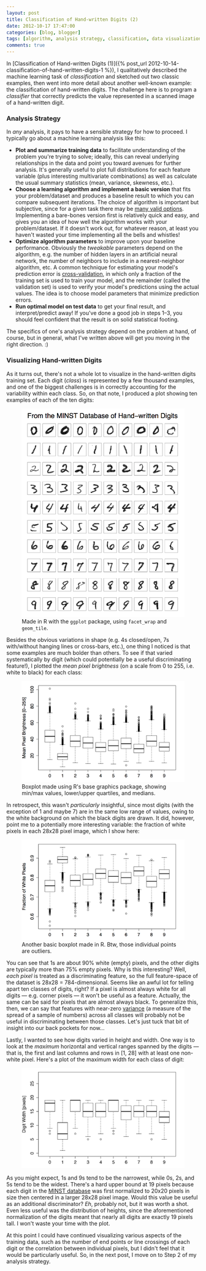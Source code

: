 ```yaml
---
layout: post
title: Classification of Hand-written Digits (2)
date: 2012-10-17 17:47:00
categories: [blog, blogger]
tags: [algorithm, analysis strategy, classification, data visualization, hand-written digits, machine learning, optimization]
comments: true
---
```


In [Classification of Hand-written Digits (1)]({% post_url 2012-10-14-classification-of-hand-written-digits-1 %}), I qualitatively described the machine learning task of _classification_ and sketched out two classic examples, then went into more detail about another well-known example: the classification of hand-written digits. The challenge here is to program a _classifier_ that correctly predicts the value represented in a scanned image of a hand-written digit.

### Analysis Strategy

In _any_ analysis, it pays to have a sensible strategy for how to proceed. I typically go about a machine learning analysis like this:

- __Plot and summarize training data__ to facilitate understanding of the problem you're trying to solve; ideally, this can reveal underlying relationships in the data and point you toward avenues for further analysis. It's generally useful to plot full distributions for each feature variable (plus interesting multivariate combinations) as well as calculate the usual summary statistics (mean, variance, skewness, etc.).
- __Choose a learning algorithm and implement a basic version__ that fits your problem/dataset and produces a baseline result to which you can compare subsequent iterations. The choice of algorithm is important but subjective, since for a given task there may be [many valid options](http://en.wikipedia.org/wiki/List_of_machine_learning_algorithms). Implementing a bare-bones version first is relatively quick and easy, and gives you an idea of how well the algorithm works with your problem/dataset. If it doesn't work out, for whatever reason, at least you haven't wasted your time implementing all the bells and whistles!
- __Optimize algorithm parameters__ to improve upon your baseline performance. Obviously the _tweakable_ parameters depend on the algorithm, e.g. the number of hidden layers in an artificial neural network, the number of neighbors to include in a nearest-neighbor algorithm, etc. A common technique for estimating your model's prediction error is [cross-validation](http://en.wikipedia.org/wiki/Cross-validation_(statistics)), in which only a fraction of the training set is used to train your model, and the remainder (called the validation set) is used to verify your model's predictions using the actual values. The idea is to choose model parameters that minimize prediction errors.
- __Run optimal model on test data__ to get your final result, and interpret/predict away! If you've done a good job in steps 1–3, you should feel confident that the result is on solid statistical footing.

The specifics of one's analysis strategy depend on the problem at hand, of course, but in general, what I've written above will get you moving in the right direction. :)

### Visualizing Hand-written Digits

As it turns out, there's not a whole lot to visualize in the hand-written digits training set. Each digit (_class_) is represented by a few thousand examples, and one of the biggest challenges is in correctly accounting for the variability within each class. So, on that note, I produced a plot showing ten examples of each of the ten digits:

<figure>
  <img class="halfw" src="/assets/images/2012-10-17-minst-database-example-digits.png" alt="2012-10-17-minst-database-example-digits.png">
  <figcaption>Made in R with the <code>ggplot</code> package, using <code>facet_wrap</code> and <code>geom_tile</code>.</figcaption>
</figure>

Besides the obvious variations in shape (e.g. 4s closed/open, 7s with/without hanging lines or cross-bars, etc.), one thing I noticed is that some examples are much bolder than others. To see if that varied systematically by digit (which could potentially be a useful discriminating feature!), I plotted the _mean pixel brightness_ (on a scale from 0 to 255, i.e. white to black) for each class:

<figure>
  <img class="tqw" src="/assets/images/2012-10-17-digit-mean-pix-bright.png" alt="2012-10-17-digit-mean-pix-bright.png">
  <figcaption>Boxplot made using R's base graphics package, showing min/max values, lower/upper quartiles, and medians.</figcaption>
</figure>

In retrospect, this wasn't _particularly_ insightful, since most digits (with the exception of 1 and maybe 7) are in the same low range of values, owing to the white background on which the black digits are drawn. It did, however, point me to a potentially more interesting variable: the fraction of white pixels in each 28x28 pixel image, which I show here:

<figure>
  <img class="tqw" src="/assets/images/2012-10-17-digit-frac-white.png" alt="2012-10-17-digit-frac-white.png">
  <figcaption>Another basic boxplot made in R. Btw, those individual points are outliers.</figcaption>
</figure>

You can see that 1s are about 90% white (empty) pixels, and the other digits are typically more than 75% empty pixels. Why is this interesting? Well, _each pixel_ is treated as a discriminating feature, so the full feature-space of the dataset is 28x28 = 784-dimensional. Seems like an awful lot for telling apart ten classes of digits, right? If a pixel is almost always white for all digits — e.g. corner pixels — it won't be useful as a feature. Actually, the same can be said for pixels that are almost always black. To generalize this, then, we can say that features with near-zero [variance](http://en.wikipedia.org/wiki/Variance) (a measure of the spread of a sample of numbers) across all classes will probably not be useful in discriminating between those classes. Let's just tuck that bit of insight into our back pockets for now...

Lastly, I wanted to see how digits varied in height and width. One way is to look at the _maximum_ horizontal and vertical ranges spanned by the digits — that is, the first and last columns and rows in [1, 28] with at least one non-white pixel. Here's a plot of the maximum width for each class of digit:

<figure>
  <img class="tqw" src="/assets/images/2012-10-17-digit-width.png" alt="2012-10-17-digit-width.png">
</figure>

As you might expect, 1s and 9s tend to be the narrowest, while 0s, 2s, and 5s tend to be the widest. There's a hard upper bound at 19 pixels because each digit in the [MINST database](http://yann.lecun.com/exdb/mnist/index.html) was first normalized to 20x20 pixels in size then centered in a larger 28x28 pixel image. Would this value be useful as an additional discriminator? _Eh_, probably not, but it was worth a shot. Even less useful was the distribution of heights, since the aforementioned normalization of the digits meant that nearly all digits are exactly 19 pixels tall. I won't waste your time with the plot.

At this point I could have continued visualizing various aspects of the training data, such as the number of end points or line crossings of each digit or the correlation between individual pixels, but I didn't feel that it would be particularly useful. So, in the next post, I move on to Step 2 of my analysis strategy.
